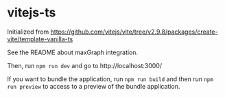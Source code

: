 # vitejs-ts

Initialized from https://github.com/vitejs/vite/tree/v2.9.8/packages/create-vite/template-vanilla-ts

<!-- not working for now, no package available on npmjs
From the project root, run `npm install`.
-->

See the README about maxGraph integration.

Then, run `npm run dev` and go to http://localhost:3000/

If you want to bundle the application, run `npm run build` and then run `npm run preview` to access to a preview of the
bundle application.
